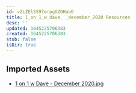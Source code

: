```yaml
---
id: v2LZElSS97erpgGZGHabO
title: 1_on_1_w_dave_ _december_2020 Resources
desc: ''
updated: 1645225706383
created: 1645225706383
stub: false
isDir: true
---
```

## Imported Assets
- [1 on 1 w Dave - December 2020.jpg](/assets/1-on-1-w-dave---december-2020-7loTbL03O9cR.jpg)
